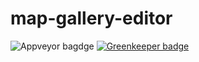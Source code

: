# map-gallery-editor

![Appveyor bagdge](https://ci.appveyor.com/api/projects/status/github/zkiiito/map-gallery-editor?branch=master&svg=true)
[![Greenkeeper badge](https://badges.greenkeeper.io/zkiiito/map-gallery-editor.svg)](https://greenkeeper.io/)
